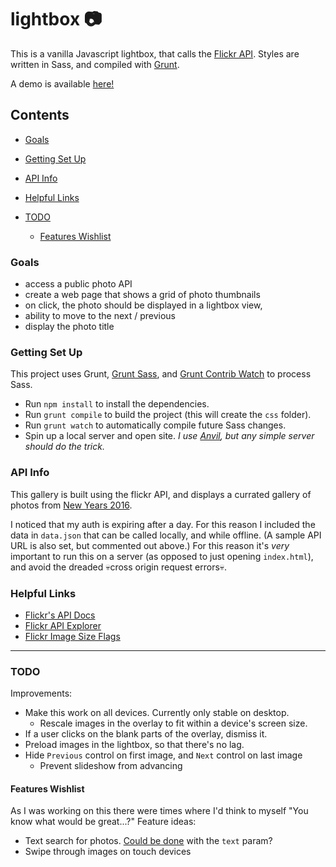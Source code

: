 # lightbox :camera:

This is a vanilla Javascript lightbox, that calls the [Flickr API](https://www.flickr.com/services/api/explore/flickr.photosets.getPhotos). Styles are written in Sass, and compiled with [Grunt](http://gruntjs.com/).

A demo is available [here!](http://stephmonette.com/lightbox/)

## Contents
* [Goals](#goals)
* [Getting Set Up](#getting-set-up)
* [API Info](#API-info) 
* [Helpful Links](#relevant-links)

* [TODO](#todo)
  * [Features Wishlist](#features-wishlist)

### Goals
* access a public photo API
* create a web page that shows a grid of photo thumbnails
* on click, the photo should be displayed in a lightbox view,  
* ability to move to the next / previous 
* display the photo title

### Getting Set Up
This project uses Grunt, [Grunt Sass](https://github.com/sindresorhus/grunt-sass), and [Grunt Contrib Watch](https://github.com/gruntjs/grunt-contrib-watch) to process Sass. 

* Run `npm install` to install the dependencies. 
* Run `grunt compile` to build the project (this will create the `css` folder). 
* Run `grunt watch` to automatically compile future Sass changes.
* Spin up a local server and open site. _I use [Anvil](http://anvilformac.com/), but any simple server should do the trick._

### API Info
This gallery is built using the flickr API, and displays a currated gallery of photos from [New Years 2016](https://www.flickr.com/photos/flickr/galleries/72157663033498841/). 

I noticed that my auth is expiring after a day. For this reason I included the data in `data.json` that can be called locally, and while offline. (A sample API URL is also set, but commented out above.) For this reason it's _very_ important to run this on a server (as opposed to just opening `index.html`), and avoid the dreaded :skull:cross origin request errors:skull:.

### Helpful Links
* [Flickr's API Docs](https://www.flickr.com/services/api/)
* [Flickr API Explorer](https://www.flickr.com/services/api/explore/flickr.galleries.getPhotos)
* [Flickr Image Size Flags](https://www.flickr.com/services/api/misc.urls.html)

---

### TODO
Improvements:
* Make this work on all devices. Currently only stable on desktop.
  * Rescale images in the overlay to fit within a device's screen size.
* If a user clicks on the blank parts of the overlay, dismiss it.
* Preload images in the lightbox, so that there's no lag.
* Hide `Previous` control on first image, and `Next` control on last image
  * Prevent slideshow from advancing


#### Features Wishlist
As I was working on this there were times where I'd think to myself "You know what would be great...?"
Feature ideas:
* Text search for photos. [Could be done](https://www.flickr.com/services/api/flickr.photos.search.html) with the `text` param?
* Swipe through images on touch devices
